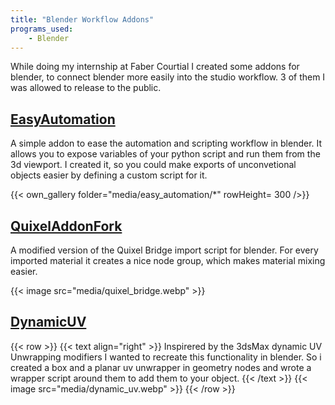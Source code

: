 ```yaml
---
title: "Blender Workflow Addons"
programs_used:
    - Blender
---
```


While doing my internship at Faber Courtial I created some addons for blender, to connect blender more easily into the studio workflow.
3 of them I was allowed to release to the public.

## [EasyAutomation](https://github.com/FScociety/EasyAutomation)

A simple addon to ease the automation and scripting workflow in blender.
It allows you to expose variables of your python script and run them from the 3d viewport.
I created it, so you could make exports of unconvetional objects easier by defining a custom script for it.

{{< own_gallery folder="media/easy_automation/*" rowHeight= 300 />}}

## [QuixelAddonFork](https://github.com/FScociety/Blender-Quixel-Bridge)

A modified version of the Quixel Bridge import script for blender. For every imported material it creates a nice node group, which makes material mixing easier.

{{< image src="media/quixel_bridge.webp" >}}

## [DynamicUV](https://github.com/FScociety/Dynamic-UV)

{{< row >}}
    {{< text align="right" >}}
        Inspirered by the 3dsMax dynamic UV Unwrapping modifiers I wanted to recreate this functionality in blender.
        So i created a box and a planar uv unwrapper in geometry nodes and wrote a wrapper script around them to add them to your object.
    {{< /text >}}
    {{< image src="media/dynamic_uv.webp" >}}
{{< /row >}}